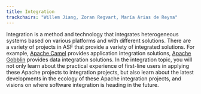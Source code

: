 ```yaml
---
title: Integration
trackchairs: "Willem Jiang, Zoran Regvart, María Arias de Reyna"
---
```

Integration is a method and technology that integrates heterogeneous systems based on various platforms and with different solutions. There are a variety of projects in ASF that provide a variety of integrated solutions. For example, [Apache Camel](https://camel.apache.org/) provides application integration solutions, [Apache Gobblin](https://gobblin.apache.org/) provides data integration solutions. In the integration topic, you will not only learn about the practical experience of first-line users in applying these Apache projects to integration projects, but also learn about the latest developments in the ecology of these Apache integration projects, and visions on where software integration is heading in the future.
